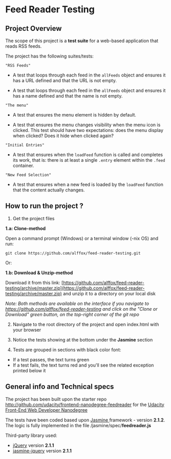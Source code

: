 # Feed Reader Testing

## Project Overview

The scope of this project is a **test suite** for a web-based application that reads RSS feeds.

The project has the following suites/tests:

`"RSS Feeds"`

 - A test that loops through each feed in the `allFeeds` object and ensures it has a URL defined and that the URL is not empty.
   
 - A test that loops through each feed in the `allFeeds` object and ensures it    has a name defined and that the name is not empty.

 `"The menu"`

 - A test that ensures the menu element is hidden by default.

 - A test that ensures the menu changes visibility when the menu icon is clicked. This test should have two expectations: does the menu display when clicked? Does it hide when clicked again?

`"Initial Entries"`

 - A test that ensures when the `loadFeed` function is called and completes its work, that is: there is at least a single `.entry` element within the `.feed` container.

`"New Feed Selection"`

 - A test that ensures when a new feed is loaded by the `loadFeed` function that the content actually changes.

## How to run the project ?

1) Get the project files

**1.a: Clone-method**

Open a command prompt (Windows) or a terminal window (-nix OS) and run:

    git clone https://github.com/alffox/feed-reader-testing.git

Or: 

**1.b: Download & Unzip-method**

Download it from this link: [https://github.com/alffox/feed-reader-testing/archive/master.zip](https://github.com/alffox/feed-reader-testing/archive/master.zip) and unzip it to a directory on your local disk

*Note: Both methods are available on the interface if you navigate to https://github.com/alffox/feed-reader-testing and click on the "Clone or Download" green button, on the top-right corner of the git repo*

2) Navigate to the root directory of the project and open index.html with your browser

3) Notice the tests showing at the bottom under the **Jasmine** section

4) Tests are grouped in sections with black color font:

 - If a test passes, the text turns green
 - If a test fails, the text turns red and you'll see the related exception printed below it

## General info and Technical specs

The project has been built upon the starter repo http://github.com/udacity/frontend-nanodegree-feedreader for the [Udacity Front-End Web Developer Nanodegree](https://eu.udacity.com/course/front-end-web-developer-nanodegree--nd001)

The tests have been coded based upon [Jasmine ](https://jasmine.github.io/) framework - version **2.1.2**. The logic is fully implemented in the file /jasmine/spec/**feedreader.js**

Third-party library used:

 - [jQuery](https://jquery.com/) version **2.1.1**
 - [jasmine-jquery](https://github.com/velesin/jasmine-jquery) version **2.1.1**
